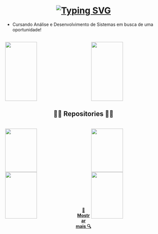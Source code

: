 <h1 align="center">
  <a href="https://git.io/typing-svg"><img src="https://readme-typing-svg.herokuapp.com?font=Fira+Code&weight=500&size=30&duration=3300&pause=400&color=F3D500&center=true&vCenter=true&random=false&width=435&lines=Ol%C3%A1+%F0%9F%91%8B;Eu+sou+o+Breno+Jesus...;Seja+bem+vindo!" alt="Typing SVG" /></a>
</h1>

- Cursando Análise e Desenvolvimento de Sistemas em busca de uma oportunidade!
<br>

<div>
  <a href="https://github.com/BJesuss" title="Go to Source">
    <img src="https://github-readme-stats.vercel.app/api?username=BJesuss&show_icons=true&theme=gruvbox&border_color=61dafb&hide_border=true" width="45%" height="190px"/>
    <img src="https://github-readme-stats.vercel.app/api/top-langs/?username=BJesuss&hide=c%23,powershell,Mathematica,Ruby,Objective-C,Objective-C%2b%2b,Cuda&icon_color=61dafb&langs_count=8&layout=compact&hide_border=true&theme=gruvbox" width="45%" height="190px" align="right"/>
  </a>
</div>

<h2 align="center">👨‍💻 Repositories 👨‍💻</h2>
<br>

<div>
  <a href="https://github.com/BJesuss/Site-Korra" title="A Lenda de Korra"><img align="left" width="45%" height="140" src="https://github-readme-stats.vercel.app/api/pin/?username=BJesuss&repo=Site-Korra&theme=gruvbox&border_color=61dafb&border_radius=10"></a>
  <a href="https://github.com/BJesuss/Home-Site-Avatar" title="A Lenda de Aang"><img align="right" width="45%" height="140" src="https://github-readme-stats.vercel.app/api/pin/?username=BJesuss&repo=Home-Site-Avatar&theme=gruvbox&border_color=61dafb&border_radius=10"></a>
</div>
<br/><br/><br/><br/><br/><br/><br>
<div>  
  <a href="https://github.com/BJesuss/ExClasse" title="Ex. Clase em Java"><img align="right" width="45%" height="150" src="https://github-readme-stats.vercel.app/api/pin/?username=BJesuss&repo=ExClasse&theme=gruvbox&border_color=61dafb&border_radius=10"></a>
  <a href="https://github.com/BJesuss/ExSequencial" title="Ex. Sequencial em Java"><img align="left" width="45%" height="150" src="https://github-readme-stats.vercel.app/api/pin/?username=BJesuss&repo=ExSequencial&theme=gruvbox&border_color=61dafb&border_radius=10"></a> 
</div>

<br/><br/><br/><br/><br/><br/>

<h4 align="center">
  <a href="https://github.com/BJesuss?tab=repositories" title="Show Repositories">🔎 Mostrar mais 🔍</a>
</h4>


